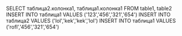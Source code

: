 SELECT таблица2.колонка1, таблица1.колонка1 FROM table1, table2
INSERT INTO таблица1 VALUES ('123','456','321','654')
INSERT INTO таблица2 VALUES ('lol','kek','kek','lol')
INSERT INTO таблица1 VALUES ('rofl','456','321','654')
